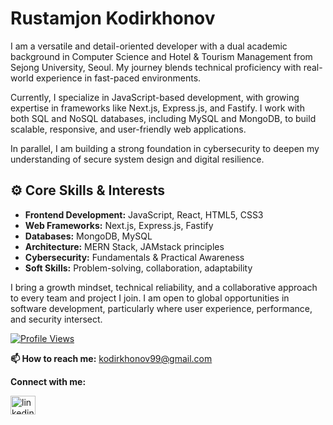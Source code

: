 # Rustamjon Kodirkhonov

I am a versatile and detail-oriented developer with a dual academic background in Computer Science and Hotel & Tourism Management from Sejong University, Seoul. My journey blends technical proficiency with real-world experience in fast-paced environments.

Currently, I specialize in JavaScript-based development, with growing expertise in frameworks like Next.js, Express.js, and Fastify. I work with both SQL and NoSQL databases, including MySQL and MongoDB, to build scalable, responsive, and user-friendly web applications.

In parallel, I am building a strong foundation in cybersecurity to deepen my understanding of secure system design and digital resilience.

## ⚙️ Core Skills & Interests
- **Frontend Development:** JavaScript, React, HTML5, CSS3
- **Web Frameworks:** Next.js, Express.js, Fastify
- **Databases:** MongoDB, MySQL
- **Architecture:** MERN Stack, JAMstack principles
- **Cybersecurity:** Fundamentals & Practical Awareness
- **Soft Skills:** Problem-solving, collaboration, adaptability

I bring a growth mindset, technical reliability, and a collaborative approach to every team and project I join. I am open to global opportunities in software development, particularly where user experience, performance, and security intersect.

[![Profile Views](https://komarev.com/ghpvc/?username=rkodirkhonov&label=Profile%20views&color=0e75b6&style=flat)](https://github.com/rkodirkhonov)

**📫 How to reach me:** kodirkhonov99@gmail.com

**Connect with me:**

[<img src="https://raw.githubusercontent.com/rahuldkjain/github-profile-readme-generator/master/src/images/icons/Social/linked-in-alt.svg" alt="linkedin.com/in/rustamjon-kodirkhonov-23b3311b7/" height="30" width="40">](https://www.linkedin.com/in/rustamjon-kodirkhonov-23b3311b7/)

<!--  # **Pinned Repositories:**

* [Link to your most important/impressive project 1]
* [Link to your most important/impressive project 2]
* [Link to your most important/impressive project 3] 

**Consider adding these sections (optional):**

* **Technologies:** List the programming languages, frameworks, and tools you're proficient in.
* **Projects:** Briefly describe your most significant projects and link to their repositories.
* **Contributions:** Highlight any open-source contributions you've made.
* **Blog/Website:** Link to your personal blog or website (if you have one).

**Key improvements for a GitHub README:**

* **Markdown formatting:** Use Markdown for headings, lists, links, and images to make your profile visually appealing.
* **Conciseness:** Keep your profile brief and to the point. Potential employers and collaborators should be able to quickly understand your skills and experience.
* **Project highlights:** Pin your most impressive projects to showcase your abilities.
* **Call to action:** Encourage visitors to connect with you by providing clear contact information.

-->
